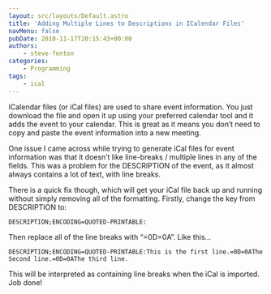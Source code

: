 ```yaml
---
layout: src/layouts/Default.astro
title: 'Adding Multiple Lines to Descriptions in ICalendar Files'
navMenu: false
pubDate: 2010-11-17T20:15:43+00:00
authors:
    - steve-fenton
categories:
    - Programming
tags:
    - ical
---
```


ICalendar files (or iCal files) are used to share event information. You just download the file and open it up using your preferred calendar tool and it adds the event to your calendar. This is great as it means you don’t need to copy and paste the event information into a new meeting.

One issue I came across while trying to generate iCal files for event information was that it doesn’t like line-breaks / multiple lines in any of the fields. This was a problem for the DESCRIPTION of the event, as it almost always contains a lot of text, with line breaks.

There is a quick fix though, which will get your iCal file back up and running without simply removing all of the formatting. Firstly, change the key from DESCRIPTION to:

```
DESCRIPTION;ENCODING=QUOTED-PRINTABLE:
```

Then replace all of the line breaks with “=0D=0A”. Like this…

```
DESCRIPTION;ENCODING=QUOTED-PRINTABLE:This is the first line.=0D=0AThe Second line.=0D=0AThe third line.
```

This will be interpreted as containing line breaks when the iCal is imported. Job done!
